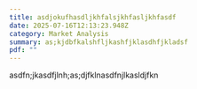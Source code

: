 ```yaml
---
title: asdjokufhasdljkhfalsjkhfasljkhfasdf
date: 2025-07-16T12:13:23.948Z
category: Market Analysis
summary: as;kjdbfkalshfljkashfjklasdhfjkladsf
pdf: ""
---
```

a﻿sdfn;jkasdfjlnh;as;djfklnasdfnjlkasldjfkn